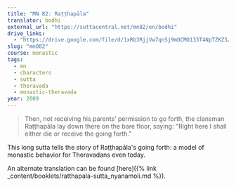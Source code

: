 ```yaml
---
title: "MN 82: Raṭṭhapāla"
translator: bodhi
external_url: "https://suttacentral.net/mn82/en/bodhi"
drive_links:
  - "https://drive.google.com/file/d/1xRb3RjjVw7qnSj9mOCMO133T4NpTZKZ3/view?usp=drivesdk"
slug: "mn082"
course: monastic
tags:
  - mn
  - characters
  - sutta
  - theravada
  - monastic-theravada
year: 2009
---
```


> Then, not receiving his parents’ permission to go forth, the clansman Raṭṭhapāla lay down there on the bare floor, saying: "Right here I shall either die or receive the going forth."

This long sutta tells the story of Raṭṭhapāla's going forth: a model of monastic behavior for Theravadans even today.

An alternate translation can be found [here]({% link _content/booklets/ratthapala-sutta_nyanamoli.md %}).